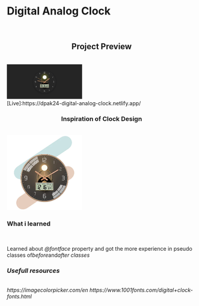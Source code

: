 <h1>Digital Analog Clock</h1>
<br>
<h2 align="center">Project Preview</h2>
<br>
<img width="200" src = "https://github.com/D-pak24/digital-analog-clock/blob/827d75cebd41b3bb6f50ca62ca611851afb02c58/asset/Preview%20Page.png">
<br>
[Live]:https://dpak24-digital-analog-clock.netlify.app/
<br>
<h3 align="center">Inspiration of Clock Design</h3>
<br>
<img width="200" src = "https://github.com/D-pak24/digital-analog-clock/blob/827d75cebd41b3bb6f50ca62ca611851afb02c58/asset/clock.jpg">
<br>
<h3>What i learned</h3>
<br>
<p>Learned about <i>@fontface</i> property and got the more experience in pseudo classes of<i>before</i>and<i>after</> classes</p>
<h3>Usefull resources</h3>
<br>
https://imagecolorpicker.com/en
https://www.1001fonts.com/digital+clock-fonts.html
